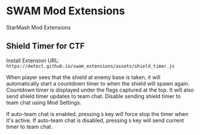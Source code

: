# SWAM Mod Extensions
StarMash Mod Extensions

## Shield Timer for CTF

Install Extension URL: `https://detect.github.io/swam_extensions/assets/shield_timer.js`

When player sees that the shield at enemy base is taken, it will automatically start a countdown timer to when the shield will spawn again. Countdown timer is displayed under the flags captured at the top. It will also send shield timer updates to team chat. Disable sending shield timer to team chat using Mod Settings.

If auto-team chat is enabled, pressing `b` key will force stop the timer when it's active.
If auto-team chat is disabled, pressing `b` key will send current timer to team chat.

